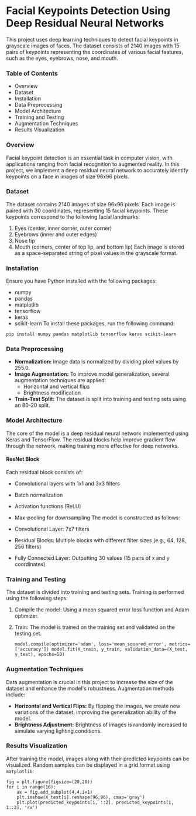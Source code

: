 
# Facial Keypoints Detection Using Deep Residual Neural Networks

This project uses deep learning techniques to detect facial keypoints in grayscale images of faces. The dataset consists of 2140 images with 15 pairs of keypoints representing the coordinates of various facial features, such as the eyes, eyebrows, nose, and mouth.

### Table of Contents
* Overview
* Dataset
* Installation
* Data Preprocessing
* Model Architecture
* Training and Testing
* Augmentation Techniques
* Results Visualization

### Overview
Facial keypoint detection is an essential task in computer vision, with applications ranging from facial recognition to augmented reality. In this project, we implement a deep residual neural network to accurately identify keypoints on a face in images of size 96x96 pixels.

### Dataset
The dataset contains 2140 images of size 96x96 pixels. Each image is paired with 30 coordinates, representing 15 facial keypoints. These keypoints correspond to the following facial landmarks:

1. Eyes (center, inner corner, outer corner)
2. Eyebrows (inner and outer edges)
3. Nose tip
4. Mouth (corners, center of top lip, and bottom lip)
Each image is stored as a space-separated string of pixel values in the grayscale format.

### Installation
Ensure you have Python installed with the following packages:

* numpy
* pandas
* matplotlib
* tensorflow
* keras
* scikit-learn
To install these packages, run the following command:

`pip install numpy pandas matplotlib tensorflow keras scikit-learn`

### Data Preprocessing
* **Normalization:** Image data is normalized by dividing pixel values by 255.0.
* **Image Augmentation:** To improve model generalization, several augmentation techniques are applied:
    * Horizontal and vertical flips
    * Brightness modification
* **Train-Test Split:** The dataset is split into training and testing sets using an 80-20 split.

### Model Architecture
The core of the model is a deep residual neural network implemented using Keras and TensorFlow. The residual blocks help improve gradient flow through the network, making training more effective for deep networks.

#### ResNet Block
Each residual block consists of:

- Convolutional layers with 1x1 and 3x3 filters
- Batch normalization
- Activation functions (ReLU)
- Max-pooling for downsampling
The model is constructed as follows:

- Convolutional Layer: 7x7 filters
- Residual Blocks: Multiple blocks with different filter sizes (e.g., 64, 128, 256 filters)
- Fully Connected Layer: Outputting 30 values (15 pairs of x and y coordinates)

### Training and Testing
The dataset is divided into training and testing sets. Training is performed using the following steps:

1. Compile the model: Using a mean squared error loss function and Adam optimizer.
2. Train: The model is trained on the training set and validated on the testing set.

   `model.compile(optimizer='adam', loss='mean_squared_error', metrics=['accuracy'])
   model.fit(X_train, y_train, validation_data=(X_test, y_test), epochs=50)`

### Augmentation Techniques
Data augmentation is crucial in this project to increase the size of the dataset and enhance the model's robustness. Augmentation methods include:

- **Horizontal and Vertical Flips:** By flipping the images, we create new variations of the dataset, improving the generalization ability of the model.
- **Brightness Adjustment:** Brightness of images is randomly increased to simulate varying lighting conditions.

### Results Visualization
After training the model, images along with their predicted keypoints can be visualized. Random samples can be displayed in a grid format using `matplotlib`:

    fig = plt.figure(figsize=(20,20))
    for i in range(16):
        ax = fig.add_subplot(4,4,i+1)
        plt.imshow(X_test[i].reshape(96,96), cmap='gray')
        plt.plot(predicted_keypoints[i, ::2], predicted_keypoints[i, 1::2], 'rx')
    
